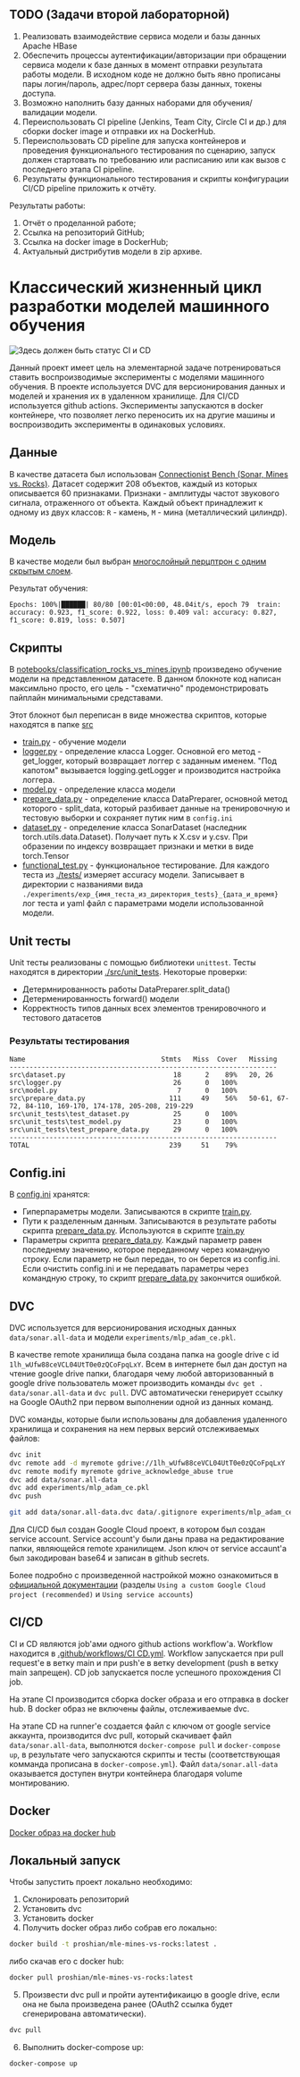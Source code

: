 ## TODO (Задачи второй лабораторной)

1. Реализовать взаимодействие сервиса модели и базы данных Apache HBase
2. Обеспечить процессы аутентификации/авторизации при обращении
сервиса модели к базе данных в момент отправки результата работы
модели. В исходном коде не должно быть явно прописаны пары
логин/пароль, адрес/порт сервера базы данных, токены доступа.
3. Возможно наполнить базу данных наборами для обучения/валидации
модели.
4. Переиспользовать CI pipeline (Jenkins, Team City, Circle CI и др.) для
сборки docker image и отправки их на DockerHub.
5. Переиспользовать CD pipeline для запуска контейнеров и проведения
функционального тестирования по сценарию, запуск должен стартовать
по требованию или расписанию или как вызов с последнего этапа CI
pipeline.
6. Результаты функционального тестирования и скрипты конфигурации
CI/CD pipeline приложить к отчёту.

Результаты работы:
1. Отчёт о проделанной работе;
2. Ссылка на репозиторий GitHub;
3. Ссылка на docker image в DockerHub;
4. Актуальный дистрибутив модели в zip архиве.

# Классический жизненный цикл разработки моделей машинного обучения

![Здесь должен быть статус CI и CD](https://github.com/proshian/big-data-infrastructure-lab-2/actions/workflows/CI%20CD.yml/badge.svg)

Данный проект имеет цель на элементарной задаче потренироваться ставить воспроизводимые эксперименты с моделями машинного обучения. В проекте используется DVC для версионирования данных и моделей и хранения их в удаленном хранилище. Для CI/CD используется github actions. Эксперименты запускаются в docker контейнере, что позволяет легко переносить их на другие машины и воспроизводить эксперименты в одинаковых условиях.

## Данные

В качестве датасета был использован [Connectionist Bench (Sonar, Mines vs. Rocks)](https://archive.ics.uci.edu/dataset/151/connectionist+bench+sonar+mines+vs+rocks). Датасет содержит 208 объектов, каждый из которых описывается 60 признаками. Признаки - амплитуды частот звукового сигнала, отраженного от объекта. Каждый объект принадлежит к одному из двух классов: `R` - камень, `M` - мина (металлический цилиндр).

## Модель

В качестве модели был выбран [многослойный перцптрон с одним скрытым слоем](./src/model.py).

Результат обучения:
```
Epochs: 100%|██████| 80/80 [00:01<00:00, 48.04it/s, epoch 79  train: accuracy: 0.923, f1_score: 0.922, loss: 0.409 val: accuracy: 0.827, f1_score: 0.819, loss: 0.507]
```

## Скрипты

В [notebooks/classification_rocks_vs_mines.ipynb](./notebooks/classification_rocks_vs_mines.ipynb) произведено обучение модели на представленном датасете. В данном блокноте код написан максимльно просто, его цель - "схематично" продемонстрировать пайплайн минимальными средставами. 

Этот блокнот был переписан в виде множества скриптов, которые находятся в папке [src](./src)

* [train.py](./src/train.py) - обучение модели
* [logger.py](./src/logger.py) - определение класса Logger. Основной его метод - get_logger, который возвращает логгер с заданным именем. "Под капотом" вызывается logging.getLogger и производится настройка логгера.
* [model.py](./src/model.py) - определение класса модели
* [prepare_data.py](./src/prepare_data.py) - определение класса DataPreparer, основной метод которого - split_data, который разбивает данные на тренировочную и тестовую выборки и сохраняет путик ним в `config.ini`
* [dataset.py](./src/dataset.py) - определение класса SonarDataset (наследник torch.utils.data.Dataset). Получает путь к X.csv и y.csv. При образении по индексу возвращает признаки и метки в виде torch.Tensor
* [functional_test.py](./src/functional_test.py) - функциональное тестирование. Для каждого теста из [./tests/](./tests/) измеряет accuracy модели. Записывает в директории с названиями вида `./experiments/exp_{имя_теста_из_директория_tests}_{дата_и_время}` лог теста и yaml файл с параметрами модели использованной модели.

## Unit тесты

Unit тесты реализованы с помощью библиотеки `unittest`. Тесты находятся в директории [./src/unit_tests](./src/unit_tests). Некоторые проверки:

* Детермнированность работы DataPreparer.split_data()
* Детерменированность forward() модели 
* Корректность типов данных всех элементов тренировочного и тестового датасетов

### Результаты тестирования

```
Name                                  Stmts   Miss  Cover   Missing
-------------------------------------------------------------------
src\dataset.py                           18      2    89%   20, 26
src\logger.py                            26      0   100%
src\model.py                              7      0   100%
src\prepare_data.py                     111     49    56%   50-61, 67-72, 84-110, 169-170, 174-178, 205-208, 219-229
src\unit_tests\test_dataset.py           25      0   100%
src\unit_tests\test_model.py             23      0   100%
src\unit_tests\test_prepare_data.py      29      0   100%
-------------------------------------------------------------------
TOTAL                                   239     51    79%
```


## Config.ini

В [config.ini](./config.ini) хранятся:
* Гиперпараметры модели. Записываются в скрипте [train.py](./src/train.py).
* Пути к разделенным данным. Записываются в результате работы скрипта [prepare_data.py](./src/prepare_data.py). Используются в скрипте [train.py](./src/train.py)
* Параметры скрипта [prepare_data.py](./src/prepare_data.py). Каждый параметр равен последнему значению, которое переданному через командную строку. Если параметр не был передан, то он берется из config.ini. Если очистить config.ini и не передавать параметры через командную строку, то скрипт [prepare_data.py](./src/prepare_data.py) закончится ошибкой.


## DVC

DVC используется для версионирования исходных данных `data/sonar.all-data` и модели `experiments/mlp_adam_ce.pkl`.

В качестве remote хранилища была создана папка на google drive с id `1lh_wUfw88ceVCL04UtT0e0zQCoFpqLxY`. Всем в интернете был дан доступ на чтение google drive папки, благодаря чему любой авторизованный в google drive пользователь может производить команды `dvc get . data/sonar.all-data` и `dvc pull`. DVC автоматически генерирует ссылку на Google OAuth2 при первом выполнении одной из данных команд. 

DVC команды, которые были использованы для добавления удаленного хранилища и сохранения на нем первых версий отслеживаемых файлов:

```bash
dvc init
dvc remote add -d myremote gdrive://1lh_wUfw88ceVCL04UtT0e0zQCoFpqLxY
dvc remote modify myremote gdrive_acknowledge_abuse true
dvc add data/sonar.all-data
dvc add experiments/mlp_adam_ce.pkl
dvc push

git add data/sonar.all-data.dvc data/.gitignore experiments/mlp_adam_ce.pkl experiments/.gitignore
```

Для CI/CD был создан Google Cloud проект, в котором был создан service account. Service account'у были даны права на редактирование папки, являющейся remote хранилищем. Json ключ от service accaunt'а был закодирован base64 и записан в github secrets.

Более подробно с произведенной настройкой можно ознакомиться в [официальной документации](https://dvc.org/doc/user-guide/data-management/remote-storage/google-drive) (разделы `Using a custom Google Cloud project (recommended)` и `Using service accounts`)


## CI/CD

CI и CD являются job'ами одного github actions workflow'а. Workflow находится в [.github/workflows/CI CD.yml](./.github/workflows/CI%20CD.yml). Workflow запускается при pull request'е в ветку main и при push'е в ветку development (push в ветку main запрещен). CD job запускается после успешного прохождения CI job.

На этапе CI производится сборка docker образа и его отправка в docker hub. В docker образ не включены файлы, отслеживаемые dvc.

На этапе CD на runner'е создается файл с ключом от google service аккаунта, производится dvc pull, который скачивает файл `data/sonar.all-data`, выполнются `docker-compose pull` и `docker-compose up`, в результате чего запускаются скрипты и тесты (соответствующая комманда прописана в `docker-compose.yml`). Файл `data/sonar.all-data` оказывается доступен внутри контейнера благодаря volume монтированию.


## Docker
[Docker образ на docker hub](https://hub.docker.com/r/proshian/mle-mines-vs-rocks/tags)


## Локальный запуск

Чтобы запустить проект локально необходимо:

1. Склонировать репозиторий
2. Установить dvc
3. Установить docker
4. Получить docker образ либо собрав его локально:

```bash
docker build -t proshian/mle-mines-vs-rocks:latest .
```
либо скачав его с docker hub:
```bash
docker pull proshian/mle-mines-vs-rocks:latest
```
5. Произвести dvс pull и пройти аутентификаицю в google drive, если она не была произведена ранее (OAuth2 ссылка будет сгенерирована автоматически).
```bash
dvc pull
```
6. Выполнить docker-compose up:
```bash
docker-compose up
```